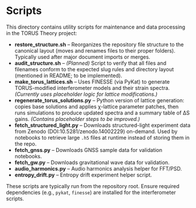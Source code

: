 # Scripts

This directory contains utility scripts for maintenance and data processing in the TORUS Theory project:

- **restore_structure.sh** – Reorganizes the repository file structure to the canonical layout (moves and renames files to their proper folders). Typically used after major document imports or merges.
- **audit_structure.sh** – *(Planned)* Script to verify that all files and filenames conform to the expected slug rules and directory layout (mentioned in README; to be implemented).
- **make_torus_lattices.sh** – Uses FINESSE (via PyKat) to generate TORUS-modified interferometer models and their strain spectra. *(Currently uses placeholder logic for lattice modifications.)*
- **regenerate_torus_solutions.py** – Python version of lattice generation: copies base solutions and applies χ-lattice parameter patches, then runs simulations to produce updated spectra and a summary table of ΔS gains. *(Contains placeholder steps to be improved.)*
- **fetch_structured_light.py** – Downloads structured-light experiment data from Zenodo (DOI:10.5281/zenodo.14002229) on-demand. Used by notebooks to retrieve large `.h5` files at runtime instead of storing them in the repo.
- **fetch_gnss.py** – Downloads GNSS sample data for validation notebooks.
- **fetch_gw.py** – Downloads gravitational wave data for validation.
- **audio_harmonics.py** – Audio harmonics analysis helper for FFT/PSD.
- **entropy_drift.py** – Entropy drift experiment helper script.

These scripts are typically run from the repository root. Ensure required dependencies (e.g., `pykat`, `finesse`) are installed for the interferometer scripts.
